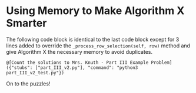 # Using Memory to Make Algorithm X Smarter

The following code block is identical to the last code block except for 3 lines added to override the `_process_row_selection(self, row)` method and give Algorithm X the necessary memory to avoid duplicates.

```
@[Count the solutions to Mrs. Knuth - Part III Example Problem]({"stubs": ["part_III_v2.py"], "command": "python3 part_III_v2_test.py"})
```

On to the puzzles!
